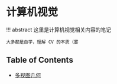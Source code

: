 # 计算机视觉

!!! abstract
    这里是计算机视觉相关内容的笔记

    大多都是自学，理解 CV 的本质（雾

## Table of Contents

- [多视图几何](mvg/)